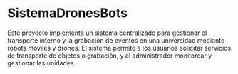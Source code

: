 # SistemaDronesBots
Este proyecto implementa un sistema centralizado para gestionar el transporte interno y la grabación de eventos en una universidad mediante robots móviles y drones. El sistema permite a los usuarios solicitar servicios de transporte de objetos o grabación, y al administrador monitorear y gestionar las unidades.
